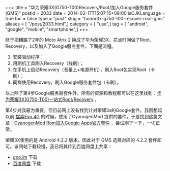 +++
title = "华为荣耀3X(G750-T00)Recovery/Root/加入Google服务套件(GMS)"
postid = 2033
date = 2014-02-17T15:07:15+08:00
isCJKLanguage = true
toc = false
type = "post"
slug = "honor3x-g750-t00-recover-root-gms"
aliases = [ "/post/2033.html",]
category = [ "use",]
tag = [ "android", "google", "mobile", "smartphone",]
+++


终于把糟蹋了2年的 Moto Atrix 2 换成了华为荣耀3X，花点时间做了Root、Recovery，以及加入了Google服务套件，下面是流程。

1.  安装驱动程序；
2.  用刷机工具刷入Recovery（线刷）；
3.  在手机上启动Recovery（音量上+电源开机），刷入Root包实现Root（卡刷）；
4.  同样使用Recovery，刷入Google服务套件包（卡刷）。

以上除了第4步Google服务器套件外，所有的资源和教程都可以在这里找到：[华为荣耀3X(G750-T00)一站式Root/Recovery][1]
。

第4步对我最为重要，但目前网上没有找到针对荣耀3x的Google套件。我回想起以前 [摆弄Evo 4G][2] 的时候，使用了CyanogenMod 提供的套件。于是找到这篇文章：[CyanogenMod
Rom加入Google Apps官方套件][2] ，尝试刷了一下，一切正常。

荣耀3X使用的是 Android 4.2.2 版本，因此对于 GMS 选择对应的 4.2.2 套件即可。该网站下载较慢，我已将其传到百度网盘上共享：

-   [goo.im][3] 下载
-   [百度网盘][4] 下载

[1]: http://pan.baidu.com/s/1gdihxf1
[2]: https://blog.zengrong.net/post/1709.html
[3]: http://goo.im/gapps
[4]: http://pan.baidu.com/s/1ntoaN2L
